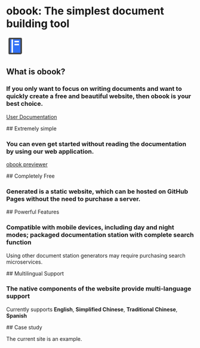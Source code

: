 # obook: The simplest document building tool

<l-m src="https://cdn.jsdelivr.net/npm/obook@2.1.23/blocks/simp-block.html"></l-m>

<simp-block>

<img src="../publics/logo.svg" class="logo" />

## What is obook?

### If you only want to focus on writing documents and want to quickly create a free and beautiful website, then obook is your best choice.


[User Documentation](./docs/index.md)

</simp-block>




<simp-block>
## Extremely simple

### You can even get started without reading the documentation by using our web application.

[obook previewer](https://kirakiray.github.io/o-book/webapp/)


</simp-block>




<simp-block>
## Completely Free

### Generated is a static website, which can be hosted on GitHub Pages without the need to purchase a server.


</simp-block>




<simp-block>
## Powerful Features

### Compatible with mobile devices, including day and night modes; packaged documentation station with complete search function


Using other document station generators may require purchasing search microservices.


</simp-block>




<simp-block>
## Multilingual Support

### The native components of the website provide multi-language support

Currently supports **English**, **Simplified Chinese**, **Traditional Chinese**, **Spanish**


</simp-block>




<simp-block>
## Case study

The current site is an example.

</simp-block>

